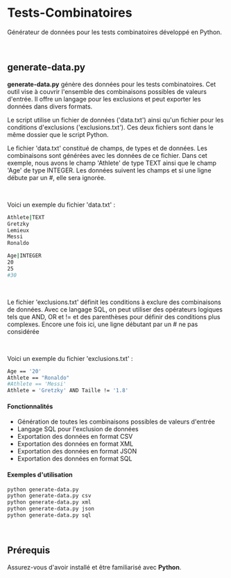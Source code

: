 # Tests-Combinatoires
Générateur de données pour les tests combinatoires développé en Python.

&nbsp;&nbsp;&nbsp;&nbsp;


## generate-data.py
**generate-data.py** génère des données pour les tests combinatoires. Cet outil vise à couvrir l'ensemble des combinaisons possibles de valeurs d'entrée. Il offre un langage pour les exclusions et peut exporter les données dans divers formats.

Le script utilise un fichier de données ('data.txt') ainsi qu'un fichier pour les conditions d'exclusions ('exclusions.txt').
Ces deux fichiers sont dans le même dossier que le script Python.

Le fichier 'data.txt' constitué de champs, de types et de données. Les combinaisons sont générées avec les données de ce fichier.
Dans cet exemple, nous avons le champ 'Athlete' de type TEXT ainsi que le champ 'Age' de type INTEGER.
Les données suivent les champs et si une ligne débute par un #, elle sera ignorée.

&nbsp;&nbsp;

Voici un exemple du fichier 'data.txt' :
```sh
Athlete|TEXT
Gretzky
Lemieux
Messi
Ronaldo

Age|INTEGER
20
25
#30
```

&nbsp;&nbsp;

Le fichier 'exclusions.txt' définit les conditions à exclure des combinaisons de données.
Avec ce langage SQL, on peut utiliser des opérateurs logiques tels que AND, OR et != et des parenthèses pour définir des conditions plus complexes.
Encore une fois ici, une ligne débutant par un # ne pas considérée

&nbsp;&nbsp;

Voici un exemple du fichier 'exclusions.txt' :
```sh
Age == '20'
Athlete == "Ronaldo"
#Athlete == 'Messi'
Athlete = 'Gretzky' AND Taille != '1.8'
```

#### Fonctionnalités
- Génération de toutes les combinaisons possibles de valeurs d'entrée
- Langage SQL pour l'exclusion de données
- Exportation des données en format CSV
- Exportation des données en format XML
- Exportation des données en format JSON
- Exportation des données en format SQL


#### Exemples d'utilisation
```sh
python generate-data.py
python generate-data.py csv
python generate-data.py xml
python generate-data.py json
python generate-data.py sql
```
&nbsp;&nbsp;&nbsp;&nbsp;

## Prérequis
Assurez-vous d'avoir installé et être familiarisé avec **Python**.
